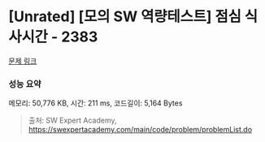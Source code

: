 # [Unrated] [모의 SW 역량테스트] 점심 식사시간 - 2383 

[문제 링크](https://swexpertacademy.com/main/code/problem/problemDetail.do?contestProbId=AV5-BEE6AK0DFAVl) 

### 성능 요약

메모리: 50,776 KB, 시간: 211 ms, 코드길이: 5,164 Bytes



> 출처: SW Expert Academy, https://swexpertacademy.com/main/code/problem/problemList.do